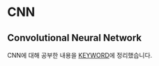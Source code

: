 # CNN
## Convolutional Neural Network
CNN에 대해 공부한 내용을 <a href = "https://github.com/yeji-seong/Deep-Learning-Paper-Study/blob/master/Keyword/WEEK1.md">KEYWORD</a>에 정리했습니다.
